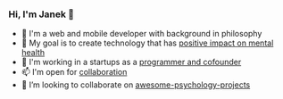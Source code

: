 ### Hi, I'm Janek 👋

- 🤔 I'm a web and mobile developer with background in philosophy
- 🎯 My goal is to create technology that has <a target="_blank" href="https://jasiek.net/goal">positive impact on mental health</a>
- 🚀 I'm working in a startups as a <a target="_blank" href="https://jasiek.net/projects">programmer and cofounder</a>
- 📫 I'm open for <a target="_blank" href="https://jasiek.net/about">collaboration</a>
- 🔭 I’m looking to collaborate on <a target="_blank" href="https://github.com/jasiek-net/awesome-psychology-projects">awesome-psychology-projects</a>


<!--
**jasiek-net/jasiek-net** is a ✨ _special_ ✨ repository because its `README.md` (this file) appears on your GitHub profile.

Here are some ideas to get you started:

- 🔭 I’m currently working on ...
- 🌱 I’m currently learning ...
- 👯 I’m looking to collaborate on ...
- 🤔 I’m looking for help with ...
- 💬 Ask me about ...
- 📫 How to reach me: ...
- 😄 Pronouns: ...
- ⚡ Fun fact: ...


### Github Stats 📈
[![Top Langs](https://github-readme-stats.vercel.app/api/top-langs/?username=jasiek-net&theme=dracula)](https://github.com/anuraghazra/github-readme-stats)
[![Jasiek GitHub stats](https://github-readme-stats.vercel.app/api?username=jasiek-net&show_icons=true&theme=dracula&include_all_commits=true&count_private=true)](https://github.com/anuraghazra/github-readme-stats)
-->
